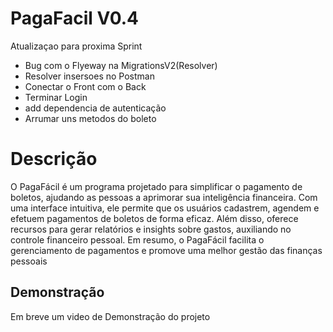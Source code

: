 # PagaFacil V0.4

Atualizaçao para proxima Sprint <br>
 - Bug com o Flyeway na MigrationsV2(Resolver)
 - Resolver insersoes no Postman
 - Conectar o Front com o Back 
 - Terminar Login 
 - add dependencia de autenticação
 - Arrumar uns metodos do boleto 

# Descrição

O PagaFácil é um programa projetado para simplificar o pagamento de boletos, ajudando as pessoas a aprimorar sua inteligência financeira. Com uma interface intuitiva, ele permite que os usuários cadastrem, agendem e efetuem pagamentos de boletos de forma eficaz. Além disso, oferece recursos para gerar relatórios e insights sobre gastos, auxiliando no controle financeiro pessoal. Em resumo, o PagaFácil facilita o gerenciamento de pagamentos e promove uma melhor gestão das finanças pessoais


## Demonstração

Em breve um video de Demonstração do projeto 
